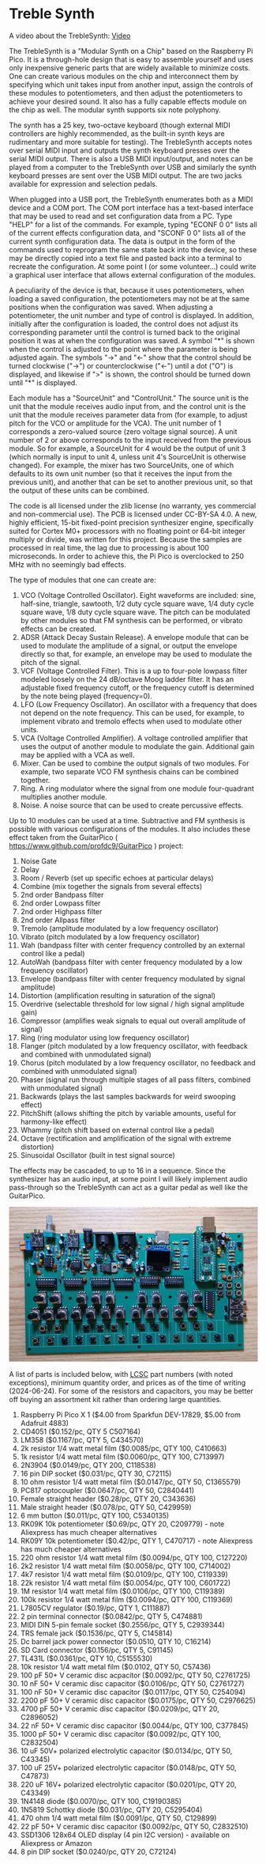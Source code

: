 # Treble Synth

A video about the TrebleSynth:  [Video](https://www.youtube.com/watch?v=252Vte4tYh0)

The TrebleSynth is a "Modular Synth on a Chip" based on the Raspberry Pi Pico.  It is a through-hole design that is easy to assemble yourself and uses only inexpensive generic parts that are widely available to minimize costs.  One can create various modules on the chip and interconnect them by specifying which unit takes input from another input, assign the controls of these modules to potentiometers, and then adjust the potentiometers to achieve your desired sound.  It also has a fully capable effects module on the chip as well.  The modular synth supports six note polyphony.

The synth has a 25 key, two-octave keyboard (though external MIDI controllers are highly recommended, as the built-in synth keys are rudimentary and more suitable for testing).  The TrebleSynth accepts notes over serial MIDI input and outputs the synth keyboard presses over the serial MIDI output.  There is also a USB MIDI input/output, and notes can be played from a computer to the TrebleSynth over USB and similarly the synth keyboard presses are sent over the USB MIDI output.  The are two jacks available for expression and selection pedals.

When plugged into a USB port, the TrebleSynth enumerates both as a MIDI device and a COM port.  The COM port interface has a text-based interface that may be used to read and set configuration data from a PC.   Type "HELP" for a list of the commands.  For example, typing "ECONF 0 0" lists all of the current effects configuration data, and "SCONF 0 0" lists all of the current synth configuration data.  The data is output in the form of the commands used to reprogram the same state back into the device, so these may be directly copied into a text file and pasted back into a terminal to recreate the configuration.  At some point I (or some volunteer...) could write a graphical user interface that allows external configuration of the modules.

A peculiarity of the device is that, because it uses potentiometers, when loading a saved configuration, the potentiometers may not be at the same positions when the configuration was saved.  When adjusting a potentiometer, the unit number and type of control is displayed.  In addition, initially after the configuration is loaded, the control does not adjust its corresponding parameter until the control is turned back to the original position it was at when the configuration was saved.  A symbol "\*" is shown when the control is adjusted to the point where the parameter is being adjusted again.  The symbols "->" and "<-" show that the control should be turned clockwise ("->") or counterclockwise ("<-") until a dot ("O") is displayed, and likewise if ">" is shown, the control should be turned down until "\*" is displayed.

Each module has a "SourceUnit" and "ControlUnit."  The source unit is the unit that the module receives audio input from, and the control unit is the unit that the module receives parameter data from (for example, to adjust pitch for the VCO or amplitude for the VCA).  The unit number of 1 corresponds a zero-valued source (zero voltage signal source).  A unit number of 2 or above corresponds to the input received from the previous module.  So for example, a SourceUnit for 4 would be the output of unit 3 (which normally is input to unit 4, unless unit 4's SourceUnit is otherwise changed).  For example, the mixer has two SourceUnits, one of which defaults to its own unit number (so that it receives the input from the previous unit), and another that can be set to another previous unit, so that the output of these units can be combined.

The code is all licensed under the zlib license (no warranty, yes commercial and non-commercial use).  The PCB is licensed under CC-BY-SA 4.0.  A new, highly efficient, 15-bit fixed-point precision synthesizer engine, specifically suited for Cortex M0+ processors with no floating point or 64-bit integer multiply or divide, was written for this project.  Because the samples are processed in real time, the lag due to processing is about 100 microseconds.  In order to achieve this, the Pi Pico is overclocked to 250 MHz with no seemingly bad effects.

The type of modules that one can create are:

1. VCO (Voltage Controlled Oscillator).  Eight waveforms are included: sine, half-sine, triangle, sawtooth, 1/2 duty cycle square wave, 1/4 duty cycle square wave, 1/8 duty cycle square wave.  The pitch can be modulated by other modules so that FM synthesis can be performed, or vibrato effects can be created.
2. ADSR (Attack Decay Sustain Release).  A envelope module that can be used to modulate the amplitude of a signal, or output the envelope directly so that, for example, an envelope may be used to modulate the pitch of the signal.
3. VCF (Voltage Controlled Filter).  This is a up to four-pole lowpass filter modeled loosely on the 24 dB/octave Moog ladder filter.  It has an adjustable fixed frequency cutoff, or the frequency cutoff is determined by the note being played (frequency=0).
4. LFO (Low Frequency Oscillator).  An oscillator with a frequency that does not depend on the note frequency.  This can be used, for example, to implement vibrato and tremolo effects when used to modulate other units.
5. VCA (Voltage Controlled Amplifier).  A voltage controlled amplifier that uses the output of another module to modulate the gain.  Additional gain may be applied with a VCA as well.
6. Mixer.  Can be used to combine the output signals of two modules.  For example, two separate VCO FM synthesis chains can be combined together.
7. Ring.  A ring modulator where the signal from one module four-quadrant multiplies another module.
8. Noise.  A noise source that can be used to create percussive effects.

Up to 10 modules can be used at a time.  Subtractive and FM synthesis is possible with various configurations of the modules. It also includes these effect taken from the GuitarPico ( https://www.github.com/profdc9/GuitarPico ) project:

1.  Noise Gate
2.  Delay 
3.  Room / Reverb (set up specific echoes at particular delays)
4.  Combine (mix together the signals from several effects)
5.  2nd order Bandpass filter
6.  2nd order Lowpass filter
7.  2nd order Highpass filter
8.  2nd order Allpass filter
9.  Tremolo (amplitude modulated by a low frequency oscillator)
10.  Vibrato (pitch modulated by a low frequency oscillator)
11.  Wah (bandpass filter with center frequency controlled by an external control like a pedal)
12.  AutoWah (bandpass filter with center frequency modulated by a low frequency oscillator)
13.  Envelope (bandpass filter with center frequency modulated by signal amplitude)
14.  Distortion (amplification resulting in saturation of the signal)
15.  Overdrive (selectable threshold for low signal / high signal amplitude gain)
16.  Compressor (amplifies weak signals to equal out overall amplitude of signal)
17.  Ring (ring modulator using low frequency oscillator)
18.  Flanger (pitch modulated by a low frequency oscillator, with feedback and combined with unmodulated signal)
19.  Chorus (pitch modulated by a low frequency oscillator, no feedback and combined with unmodulated signal)
20.  Phaser (signal run through multiple stages of all pass filters, combined with unmodulated signal)
21.  Backwards (plays the last samples backwards for weird swooping effect)
22.  PitchShift (allows shifting the pitch by variable amounts, useful for harmony-like effect)
23.  Whammy (pitch shift based on external control like a pedal)
24.  Octave (rectification and amplification of the signal with extreme distortion)
25.  Sinusoidal Oscillator (built in test signal source)

The effects may be cascaded, to up to 16 in a sequence.  Since the synthesizer has an audio input, at some point I will likely implement audio pass-through so the TrebleSynth can act as a guitar pedal as well like the GuitarPico.

![Picture](pics/TrebleSynth.jpg)

A list of parts is included below, with [LCSC](https://lcsc.com) part numbers (with noted exceptions), minimum quantity order, and prices as of the time of writing (2024-06-24).  For some of the resistors and capacitors, you may be better off buying an assortment kit rather than ordering large quantities.

1.  Raspberry Pi Pico X 1 ($4.00 from Sparkfun DEV-17829, $5.00 from Adafruit 4883)
2.  CD4051 ($0.152/pc, QTY 5 C507164)
3.  LM358 ($0.1167/pc, QTY 5, C434570)
4.  2k resistor 1/4 watt metal film ($0.0085/pc, QTY 100, C410663)
5.  1k resistor 1/4 watt metal film ($0.0060/pc, QTY 100, C713997)
6.  2N3904 ($0.0149/pc, QTY 200, C118538)
7.  16 pin DIP socket ($0.031/pc, QTY 30, C72115)
8.  10 ohm resistor 1/4 watt metal film ($0.0147/pc, QTY 50, C1365579)
9.  PC817 optocoupler ($0.0647/pc, QTY 50, C2840441)
10.  Female straight header ($0.28/pc, QTY 20, C343636)
11.  Male straight header ($0.078/pc, QTY 50, C429959)
12.  6 mm button ($0.011/pc, QTY 100, C5340135)
13.  RK09K 10k potentiometer ($0.69/pc, QTY 20, C209779) - note Aliexpress has much cheaper alternatives
14.  RK09Y 10k potentiometer ($0.42/pc, QTY 1, C470717) - note Aliexpress has much cheaper alternatives
15.  220 ohm resistor 1/4 watt metal film ($0.0094/pc, QTY 100, C127220)
16.  2k2 resistor 1/4 watt metal film ($0.0058/pc, QTY 100, C714002)
17.  4k7 resistor 1/4 watt metal film ($0.0109/pc, QTY 100, C119339)
18.  22k resistor 1/4 watt metal film ($0.0054/pc, QTY 100, C601722)
19.  1M resistor 1/4 watt metal film ($0.0106/pc, QTY 100, C119389)
20.  100k resistor 1/4 watt metal film ($0.0094/pc, QTY 100, C119369)
21.  L7805CV regulator ($0.19/pc, QTY 1, C111887)
22.  2 pin terminal connector ($0.0842/pc, QTY 5, C474881)
23.  MIDI DIN 5-pin female socket ($0.2556/pc, QTY 5, C2939344)
24.  TRS female jack ($0.1536/pc, QTY 5, C145814)
25.  Dc barrel jack power connector ($0.0510, QTY 10, C16214)
26.  SD Card connector ($0.156/pc, QTY 5, C91145)
27.  TL431L ($0.0361/pc, QTY 10, C5155530)
28.  10k resistor 1/4 watt metal film ($0.0102, QTY 50, C57436)
29.  100 pF 50+ V ceramic disc acpacitor ($0.0092/pc, QTY 50, C2761725)
30.  10 nF 50+ V ceramic disc capacitor ($0.0106/pc, QTY 50, C2761727)
31.  100 nF 50+ V ceramic disc capacitor ($0.0117/pc, QTY 50, C254094)
32.  2200 pF 50+ V ceramic disc capacitor ($0.0175/pc, QTY 50, C2976625)
33.  4700 pF 50+ V ceramic disc capacitor ($0.0209/pc, QTY 20, C2896052)
34.  22 nF 50+ V ceramic disc capacitor ($0.0044/pc, QTY 100, C377845)
35.  1000 pF 50+ V ceramic disc capacitor ($0.0092/pc, QTY 100, C2832504)
36.  10 uF 50V+ polarized electrolytic capacitor ($0.0134/pc, QTY 50, C43345)
37.  100 uF 25V+ polarized electrolytic capacitor ($0.0148/pc, QTY 50, C47873)
38.  220 uF 16V+ polarized electrolytic capacitor ($0.0201/pc, QTY 20, C43349)
39.  1N4148 diode ($0.0070/pc, QTY 100, C19190385)
40.  1N5819 Schottky diode ($0.031/pc, QTY 20, C5295404)
41.  470 ohm 1/4 watt metal film ($0.0091/pc, QTY 50, C129899)
42.  22 pF 50+ V ceramic disc capacitor ($0.0092/pc, QTY 50, C2832510)
43.  SSD1306 128x64 OLED display (4 pin I2C version) - available on Aliexpress or Amazon
44.  8 pin DIP socket ($0.0240/pc, QTY 20, C72124)
